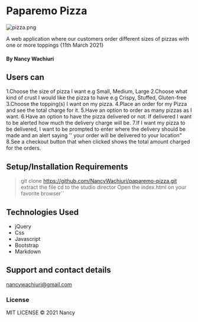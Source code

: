# Paparemo Pizza

![pizza.png](https://user-images.githubusercontent.com/78595142/110803047-d9be6580-828f-11eb-9ea4-5232a1198683.png)




A web application where our customers order different sizes of pizzas with one or more toppings {11th March 2021}

#### By **Nancy Wachiuri**

## Users can
1.Choose the size of pizza I want e.g Small, Medium, Large
2.Choose what kind of crust I would like the pizza to have e.g Crispy, Stuffed, Gluten-free
3.Choose the topping(s) I want on my pizza.
4.Place an order for my Pizza and see the total charge for it.
5.Have an option to order as many pizzas as I want.
6.Have an option to have the pizza delivered or not.  If delivered I want to be alerted how much the delivery charge will be.
7.If I want my pizza to be delivered, I want to be prompted to enter where the delivery should be made and an alert saying '' your order will be delivered to your location"
8.See a checkout button that when clicked shows the total amount charged for the orders.


## Setup/Installation Requirements
>git clone https://github.com/NancyWachiuri/paparemo-pizza.git
>extract the file
>cd to the studio director
>Open the index.html on your favorite browser``

## Technologies Used

  * jQuery
  * Css
  * Javascript
  * Bootstrap
  * Markdown
## Support and contact details
nancywachiuri@gmail.com
### License
MIT LICENSE © 2021 Nancy
